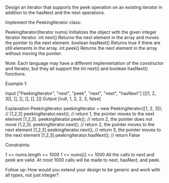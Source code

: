 
Design an iterator that supports the peek operation on an existing iterator
in addition to the hasNext and the next operations.

Implement the PeekingIterator class:


PeekingIterator(Iterator<int> nums) Initializes the object with the given
integer iterator iterator.
int next() Returns the next element in the array and moves the pointer to the
next element.
boolean hasNext() Returns true if there are still elements in the array.
int peek() Returns the next element in the array without moving the
pointer.


Note: Each language may have a different implementation of the constructor
and Iterator, but they all support the int next() and boolean hasNext()
functions.


Example 1:


Input
["PeekingIterator", "next", "peek", "next", "next", "hasNext"]
[[[1, 2, 3]], [], [], [], [], []]
Output
[null, 1, 2, 2, 3, false]

Explanation
PeekingIterator peekingIterator = new PeekingIterator([1, 2, 3]); // [1,2,3]
peekingIterator.next();    // return 1, the pointer moves to the next element
[1,2,3].
peekingIterator.peek();    // return 2, the pointer does not move [1,2,3].
peekingIterator.next();    // return 2, the pointer moves to the next element
[1,2,3]
peekingIterator.next();    // return 3, the pointer moves to the next element
[1,2,3]
peekingIterator.hasNext(); // return False



Constraints:


1 <= nums.length <= 1000
1 <= nums[i] <= 1000
All the calls to next and peek are valid.
At most 1000 calls will be made to next, hasNext, and peek.



Follow up: How would you extend your design to be generic and work with all
types, not just integer?


